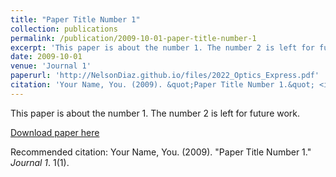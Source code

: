 ```yaml
---
title: "Paper Title Number 1"
collection: publications
permalink: /publication/2009-10-01-paper-title-number-1
excerpt: 'This paper is about the number 1. The number 2 is left for future work.'
date: 2009-10-01
venue: 'Journal 1'
paperurl: 'http://NelsonDiaz.github.io/files/2022_Optics_Express.pdf'
citation: 'Your Name, You. (2009). &quot;Paper Title Number 1.&quot; <i>Journal 1</i>. 1(1).'
---
```

This paper is about the number 1. The number 2 is left for future work.

[Download paper here](http://NelsonDiaz.github.io/files/2022_Optics_Express.pdf)

Recommended citation: Your Name, You. (2009). "Paper Title Number 1." <i>Journal 1</i>. 1(1).
